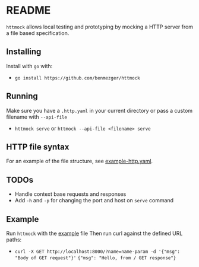 # README

`httmock` allows local testing and prototyping by mocking a HTTP server from a file based specification.

## Installing

Install with `go` with:

- `go install https://github.com/benmezger/httmock`

## Running

Make sure you have a `.http.yaml` in your current directory or pass a custom filename with `--api-file`

- `httmock serve` or `httmock --api-file <filename> serve`

## HTTP file syntax

For an example of the file structure, see [example-http.yaml](example-http.yaml).

## TODOs

- Handle context base requests and responses
- Add `-h` and `-p` for changing the port and host on `serve` command

## Example

Run `httmock` with the [example](example-http.yaml) file
Then run curl against the defined URL paths:

- `curl -X GET http://localhost:8000/?name=name-param -d '{"msg": "Body of GET request"}'`
  `{"msg": "Hello, from / GET response"}`
